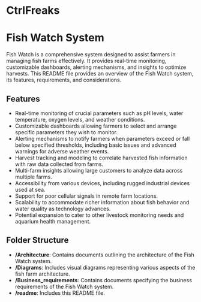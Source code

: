 # CtrlFreaks

# Fish Watch System

Fish Watch is a comprehensive system designed to assist farmers in managing fish farms effectively. It provides real-time monitoring, customizable dashboards, alerting mechanisms, and insights to optimize harvests. This README file provides an overview of the Fish Watch system, its features, requirements, and considerations.

## Features

- Real-time monitoring of crucial parameters such as pH levels, water temperature, oxygen levels, and weather conditions.
- Customizable dashboards allowing farmers to select and arrange specific parameters they wish to monitor.
- Alerting mechanisms to notify farmers when parameters exceed or fall below specified thresholds, including basic issues and advanced warnings for adverse weather events.
- Harvest tracking and modeling to correlate harvested fish information with raw data collected from farms.
- Multi-farm insights allowing large customers to analyze data across multiple farms.
- Accessibility from various devices, including rugged industrial devices used at sea.
- Support for poor cellular signals in remote farm locations.
- Scalability to accommodate richer information about fish behavior and water quality as technology advances.
- Potential expansion to cater to other livestock monitoring needs and aquarium health management.

## Folder Structure

- **/Architecture**: Contains documents outlining the architecture of the Fish Watch system.
- **/Diagrams**: Includes visual diagrams representing various aspects of the fish farm architecture.
- **/Business_requirements**: Contains documents specifying the business requirements of the Fish Watch system.
- **/readme**: Includes this README file.


